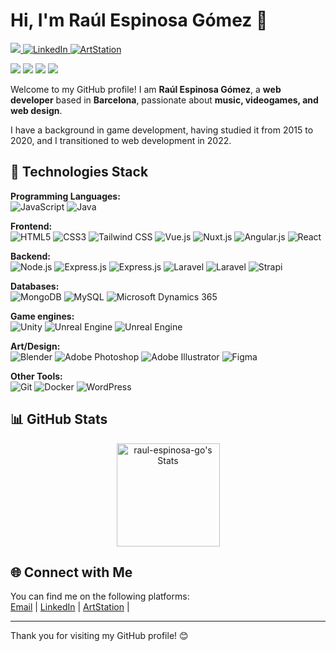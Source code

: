 <h1 >Hi, I'm Raúl Espinosa Gómez 👋</h1>
<p >
<a href="mailto: raul.espinosa.go@gmail.com">
 <img src="https://img.shields.io/badge/-raul.espinosa.go-c14438?style=flat-square&logo=Gmail&logoColor=white&link=mailto:ritikpr307@gmail.com"/>
</a>
  <a href="https://www.linkedin.com/in/raulespinosagomez/" target="_blank">
    <img src="https://img.shields.io/badge/-LinkedIn-blue?style=flat-square&logo=Linkedin&logoColor=white" alt="LinkedIn">
  </a>
  <a href="https://www.artstation.com/raul_espinosa" target="_blank">
    <img src="https://img.shields.io/badge/-ArtStation-13AFF0?style=flat-square&logo=artstation&logoColor=white" alt="ArtStation">
  </a>

</p>

<p>
 <img src="https://badges.pufler.dev/years/raul-espinosa-go"/>
 <img src="https://badges.pufler.dev/visits/raul-espinosa-go/raul-espinosa-go"/> 
 <img src="https://badges.pufler.dev/repos/raul-espinosa-go"/>
 <img src="https://badges.pufler.dev/commits/monthly/raul-espinosa-go" />
</p>
<p>Welcome to my GitHub profile! I am <strong>Raúl Espinosa Gómez</strong>, a <strong>web developer</strong> based in <strong>Barcelona</strong>, passionate about <strong>music, videogames, and web design</strong>.</p>
<p>I have a background in game development, having studied it from 2015 to 2020, and I transitioned to web development in 2022.</p>

<h2>🚀 Technologies Stack</h2>
<p>
<strong>Programming Languages:</strong><br>
<img src="https://img.shields.io/badge/-JavaScript-F7DF1E?style=flat-square&logo=javascript&logoColor=black" alt="JavaScript">
<img src="https://img.shields.io/badge/-Java-007396?style=flat-square&logo=java&logoColor=white" alt="Java">
</p>

<p>
<strong>Frontend:</strong><br>
<img src="https://img.shields.io/badge/-HTML5-E34F26?style=flat-square&logo=html5&logoColor=white" alt="HTML5">
<img src="https://img.shields.io/badge/-CSS3-1572B6?style=flat-square&logo=css3&logoColor=white" alt="CSS3">
<img src="https://img.shields.io/badge/-Tailwind%20CSS-06B6D4?style=flat-square&logo=tailwindcss&logoColor=white" alt="Tailwind CSS"/>
<img src="https://img.shields.io/badge/-Vue.js-4FC08D?style=flat-square&logo=vue.js&logoColor=white" alt="Vue.js">
<img src="https://img.shields.io/badge/-Nuxt.js-00C58E?style=flat-square&logo=nuxt.js&logoColor=white" alt="Nuxt.js">
<img src="https://img.shields.io/badge/-Angular.js-0F0F11?style=flat-square&logo=angular&logoColor=white" alt="Angular.js">
<img src="https://img.shields.io/badge/-React-61DAFB?style=flat-square&logo=react&logoColor=white" alt="React">
</p>

<p>
<strong>Backend:</strong><br>
<img src="https://img.shields.io/badge/-Node.js-5FA04E?style=flat-square&logo=node.js&logoColor=white" alt="Node.js">
<img src="https://img.shields.io/badge/-Express.js-000000?style=flat-square&logo=express&logoColor=white" alt="Express.js">
<img src="https://img.shields.io/badge/-Socket.io-010101?style=flat-square&logo=socket.io&logoColor=white" alt="Express.js">
<img src="https://img.shields.io/badge/-PHP-777BB4?style=flat-square&logo=php&logoColor=white" alt="Laravel">
<img src="https://img.shields.io/badge/-Laravel-FF2D20?style=flat-square&logo=laravel&logoColor=white" alt="Laravel">
<img src="https://img.shields.io/badge/-Strapi-2E7EEA?style=flat-square&logo=strapi&logoColor=white" alt="Strapi">
</p>

<p>
<strong>Databases:</strong><br>
<img src="https://img.shields.io/badge/-MongoDB-47A248?style=flat-square&logo=mongodb&logoColor=white" alt="MongoDB">
<img src="https://img.shields.io/badge/-MySQL-4479A1?style=flat-square&logo=mysql&logoColor=white" alt="MySQL">
<img src="https://img.shields.io/badge/-Dynamics%20365-0078D4?style=flat-square&logo=microsoft-dynamics&logoColor=white" alt="Microsoft Dynamics 365">
</p>

<p>
<strong>Game engines:</strong><br>
<img src="https://img.shields.io/badge/-Unity-FFFFFF?style=flat-square&logo=unity&logoColor=black" alt="Unity">
<img src="https://img.shields.io/badge/-Unreal Engine-0E1128?style=flat-square&logo=unreal-engine&logoColor=white" alt="Unreal Engine">
<img src="https://img.shields.io/badge/-GameMaker-000000?style=flat-square&logo=gamemaker&logoColor=white" alt="Unreal Engine">
</p>

<p>
<strong>Art/Design:</strong><br>
<img src="https://img.shields.io/badge/-Blender-F5792A?style=flat-square&logo=blender&logoColor=white" alt="Blender">
<img src="https://img.shields.io/badge/-Adobe%20Photoshop-31A8FF?style=flat-square&logo=adobe-photoshop&logoColor=white" alt="Adobe Photoshop">
<img src="https://img.shields.io/badge/-Adobe%20Illustrator-FF9A00?style=flat-square&logo=adobe-illustrator&logoColor=white" alt="Adobe Illustrator">
<img src="https://img.shields.io/badge/-Figma-F24E1E?style=flat-square&logo=figma&logoColor=white" alt="Figma">
</p>


<p>
<strong>Other Tools:</strong><br>
<img src="https://img.shields.io/badge/-Git-F05032?style=flat-square&logo=git&logoColor=white" alt="Git">
<img src="https://img.shields.io/badge/-Docker-2496ED?style=flat-square&logo=docker&logoColor=white" alt="Docker">
<img src="https://img.shields.io/badge/-WordPress-21759B?style=flat-square&logo=wordpress&logoColor=white" alt="WordPress">
</p>

<h2 >📊 GitHub Stats</h2>
  <p align="center">
    <img src="https://github-readme-stats.vercel.app/api?username=raul-espinosa-go&theme=tokyonight&show_icons=true&hide_border=false&count_private=true" alt="raul-espinosa-go's Stats" height="165">
    <!-- <img src="https://github-readme-streak-stats.herokuapp.com/?user=raul-espinosa-go&theme=tokyonight&hide_border=false" alt="raul-espinosa-go's Streak" height="165"> -->
  </p>

<!-- <h2 >🏆 Notable Achievements</h2>
<ul >
  <li>🔭 Currently working on <strong>your current project</strong>.</li>
  <li>🌱 Learning <strong>new technology or tool</strong>.</li>
  <li>👯 Looking to collaborate on <strong>project or idea</strong>.</li>
  <li>💬 Ask me about <strong>topics you are knowledgeable about</strong>.</li>
  <li>📫 How to reach me: <strong>your email address</strong>.</li>
</ul> -->

<h2 >🌐 Connect with Me</h2>
<p >
  You can find me on the following platforms:<br>
    <a href="mailto: raul.espinosa.go@gmail.com" target="_blank">Email</a> |
    <a href="https://www.linkedin.com/in/raulespinosagomez/" target="_blank">LinkedIn</a> |
    <a href="https://www.artstation.com/raul_espinosa" target="_blank">ArtStation</a> |
</p>

<hr>
<p >Thank you for visiting my GitHub profile! 😊</p>
